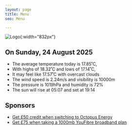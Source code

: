```yaml
---
layout: page
title: Menu
seo: Menu

---
```


![Logo](/images/logo.jpg){:width="832px"}

<!-- weather_marker starts -->
## On Sunday, 24 August 2025

- The average temperature today is 17.85˚C,
- With highs of 18.32˚C and lows of 17.14˚C,
- It may feel like 17.57˚C with overcast clouds
- The wind speed is 2.24m/s and visibility is 10000m
- The pressure is 1019hPa and humidity is 72%
- The sun will rise at 05:07 and set at 19:14

<!-- weather_marker ends -->

## Sponsors

- [Get £50 credit when switching to Octopus Energy](https://bit.ly/3oD1nnS)
- [Get £75 when taking a 1000mb YouFibre broadband plan](https://aklam.io/91zWhU?)
